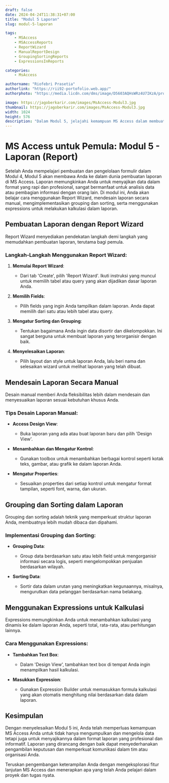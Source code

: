 ```yaml
---
draft: false
date: 2024-04-24T11:38:31+07:00
title: "Modul 5 Laporan"
slug: modul-5-laporan

tags:
    - MSAccess
    - MSAccessReports
    - ReportWizard
    - ManualReportDesign
    - GroupingSortingReports
    - ExpressionsInReports

categories:
    - MsAccess

authorname: "Riofebri Prasetia"
authorlink: "https://rii92-portofolio.web.app/"
authorphoto: "https://media.licdn.com/dms/image/D5603AQHsWRz4U7IKzA/profile-displayphoto-shrink_200_200/0/1690182368248?e=1718841600&v=beta&t=UrTxqBd5G0GRg7UsKkoxTP99WK_An-NJpp4Nu2RXlO8"

image: https://jagoberkarir.com/images/MsAccess-Modul3.jpg
thumbnail: https://jagoberkarir.com/images/MsAccess-Modul3.jpg
width: 1024
height: 576
description: "Dalam Modul 5, jelajahi kemampuan MS Access dalam membuat laporan yang terstruktur dan menarik. Modul ini menutupi penggunaan Report Wizard, desain laporan manual, serta teknik grouping dan sorting dalam laporan. Pelajari juga cara menggunakan expressions untuk melakukan kalkulasi dalam laporan, mengoptimalkan cara Anda menyajikan data analitis."
---
```

# MS Access untuk Pemula: Modul 5 - Laporan (Report)

Setelah Anda mempelajari pembuatan dan pengelolaan formulir dalam Modul 4, Modul 5 akan membawa Anda ke dalam dunia pembuatan laporan di MS Access. Laporan memungkinkan Anda untuk menyajikan data dalam format yang rapi dan profesional, sangat bermanfaat untuk analisis data atau pembagian informasi dengan orang lain. Di modul ini, Anda akan belajar cara menggunakan Report Wizard, mendesain laporan secara manual, mengimplementasikan grouping dan sorting, serta menggunakan expressions untuk melakukan kalkulasi dalam laporan.

## Pembuatan Laporan dengan Report Wizard

Report Wizard menyediakan pendekatan langkah demi langkah yang memudahkan pembuatan laporan, terutama bagi pemula.

### Langkah-Langkah Menggunakan Report Wizard:

1. **Memulai Report Wizard**:
   - Dari tab 'Create', pilih 'Report Wizard'. Ikuti instruksi yang muncul untuk memilih tabel atau query yang akan dijadikan dasar laporan Anda.

2. **Memilih Fields**:
   - Pilih fields yang ingin Anda tampilkan dalam laporan. Anda dapat memilih dari satu atau lebih tabel atau query.

3. **Mengatur Sorting dan Grouping**:
   - Tentukan bagaimana Anda ingin data disortir dan dikelompokkan. Ini sangat berguna untuk membuat laporan yang terorganisir dengan baik.

4. **Menyelesaikan Laporan**:
   - Pilih layout dan style untuk laporan Anda, lalu beri nama dan selesaikan wizard untuk melihat laporan yang telah dibuat.

## Mendesain Laporan Secara Manual

Desain manual memberi Anda fleksibilitas lebih dalam mendesain dan menyesuaikan laporan sesuai kebutuhan khusus Anda.

### Tips Desain Laporan Manual:

- **Access Design View**:
  - Buka laporan yang ada atau buat laporan baru dan pilih 'Design View'.
  
- **Menambahkan dan Mengatur Kontrol**:
  - Gunakan toolbox untuk menambahkan berbagai kontrol seperti kotak teks, gambar, atau grafik ke dalam laporan Anda.
  
- **Mengatur Properties**:
  - Sesuaikan properties dari setiap kontrol untuk mengatur format tampilan, seperti font, warna, dan ukuran.

## Grouping dan Sorting dalam Laporan

Grouping dan sorting adalah teknik yang memperkuat struktur laporan Anda, membuatnya lebih mudah dibaca dan dipahami.

### Implementasi Grouping dan Sorting:

- **Grouping Data**:
  - Group data berdasarkan satu atau lebih field untuk mengorganisir informasi secara logis, seperti mengelompokkan penjualan berdasarkan wilayah.

- **Sorting Data**:
  - Sortir data dalam urutan yang meningkatkan kegunaannya, misalnya, mengurutkan data pelanggan berdasarkan nama belakang.

## Menggunakan Expressions untuk Kalkulasi

Expressions memungkinkan Anda untuk menambahkan kalkulasi yang dinamis ke dalam laporan Anda, seperti total, rata-rata, atau perhitungan lainnya.

### Cara Menggunakan Expressions:

- **Tambahkan Text Box**:
  - Dalam 'Design View', tambahkan text box di tempat Anda ingin menampilkan hasil kalkulasi.

- **Masukkan Expression**:
  - Gunakan Expression Builder untuk memasukkan formula kalkulasi yang akan otomatis menghitung nilai berdasarkan data dalam laporan.

## Kesimpulan

Dengan menyelesaikan Modul 5 ini, Anda telah memperluas kemampuan MS Access Anda untuk tidak hanya mengumpulkan dan mengelola data tetapi juga untuk menyajikannya dalam format laporan yang profesional dan informatif. Laporan yang dirancang dengan baik dapat menyederhanakan pengambilan keputusan dan memperkuat komunikasi dalam tim atau organisasi Anda.

Teruskan pengembangan keterampilan Anda dengan mengeksplorasi fitur lanjutan MS Access dan menerapkan apa yang telah Anda pelajari dalam proyek dan tugas nyata.
